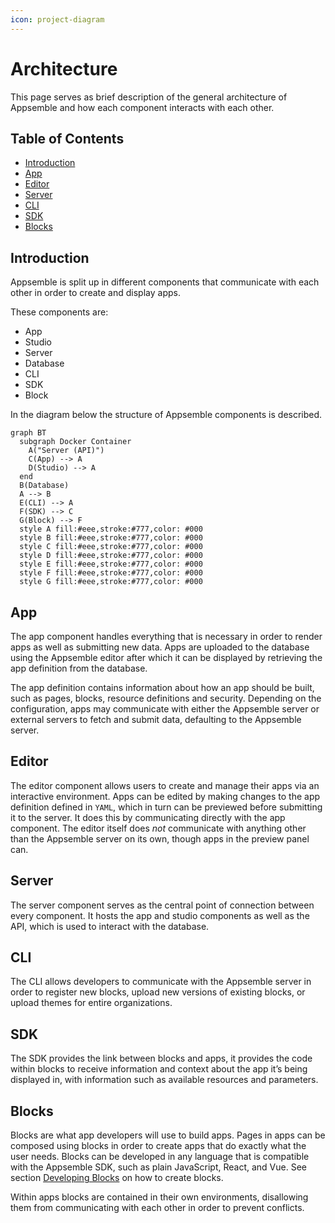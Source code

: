```yaml
---
icon: project-diagram
---
```


# Architecture

This page serves as brief description of the general architecture of Appsemble and how each
component interacts with each other.

## Table of Contents

- [Introduction](#introduction)
- [App](#app)
- [Editor](#editor)
- [Server](#server)
- [CLI](#cli)
- [SDK](#sdk)
- [Blocks](#blocks)

## Introduction

Appsemble is split up in different components that communicate with each other in order to create
and display apps.

These components are:

- App
- Studio
- Server
- Database
- CLI
- SDK
- Block

In the diagram below the structure of Appsemble components is described.

```mermaid
graph BT
  subgraph Docker Container
    A("Server (API)")
    C(App) --> A
    D(Studio) --> A
  end
  B(Database)
  A --> B
  E(CLI) --> A
  F(SDK) --> C
  G(Block) --> F
  style A fill:#eee,stroke:#777,color: #000
  style B fill:#eee,stroke:#777,color: #000
  style C fill:#eee,stroke:#777,color: #000
  style D fill:#eee,stroke:#777,color: #000
  style E fill:#eee,stroke:#777,color: #000
  style F fill:#eee,stroke:#777,color: #000
  style G fill:#eee,stroke:#777,color: #000
```

## App

The app component handles everything that is necessary in order to render apps as well as submitting
new data. Apps are uploaded to the database using the Appsemble editor after which it can be
displayed by retrieving the app definition from the database.

The app definition contains information about how an app should be built, such as pages, blocks,
resource definitions and security. Depending on the configuration, apps may communicate with either
the Appsemble server or external servers to fetch and submit data, defaulting to the Appsemble
server.

## Editor

The editor component allows users to create and manage their apps via an interactive environment.
Apps can be edited by making changes to the app definition defined in `YAML`, which in turn can be
previewed before submitting it to the server. It does this by communicating directly with the app
component. The editor itself does _not_ communicate with anything other than the Appsemble server on
its own, though apps in the preview panel can.

## Server

The server component serves as the central point of connection between every component. It hosts the
app and studio components as well as the API, which is used to interact with the database.

## CLI

The CLI allows developers to communicate with the Appsemble server in order to register new blocks,
upload new versions of existing blocks, or upload themes for entire organizations.

## SDK

The SDK provides the link between blocks and apps, it provides the code within blocks to receive
information and context about the app it’s being displayed in, with information such as available
resources and parameters.

## Blocks

Blocks are what app developers will use to build apps. Pages in apps can be composed using blocks in
order to create apps that do exactly what the user needs. Blocks can be developed in any language
that is compatible with the Appsemble SDK, such as plain JavaScript, React, and Vue. See section
[Developing Blocks](../04-development/developing-blocks.md) on how to create blocks.

Within apps blocks are contained in their own environments, disallowing them from communicating with
each other in order to prevent conflicts.
